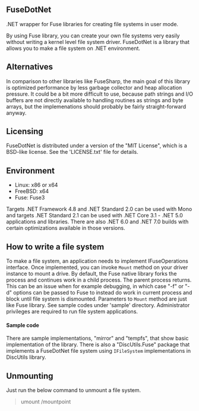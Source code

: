 ## FuseDotNet

.NET wrapper for Fuse libraries for creating file systems in user mode.

By using Fuse library, you can create your own file systems very easily
without writing a kernel level file system driver. FuseDotNet is a library
that allows you to make a file system on .NET environment.

## Alternatives

In comparison to other libraries like FuseSharp, the main goal of this library
is optimized performance by less garbage collector and heap allocation
pressure. It could be a bit more difficult to use, because path strings and
I/O buffers are not directly available to handling routines as strings and
byte arrays, but the implemenations should probably be fairly straight-forward
anyway.

## Licensing
FuseDotNet is distributed under a version of the "MIT License",
which is a BSD-like license. See the 'LICENSE.txt' file for details.

## Environment
* Linux: x86 or x64
* FreeBSD: x64
* Fuse: Fuse3

Targets .NET Framework 4.8 and .NET Standard 2.0 can be used with Mono and targets
.NET Standard 2.1 can be used with .NET Core 3.1 - .NET 5.0 applications and
libraries. There are also .NET 6.0 and .NET 7.0 builds with certain optimizations
available in those versions.

## How to write a file system
To make a file system, an application needs to implement IFuseOperations
interface. Once implemented, you can invoke `Mount` method on your driver
instance to mount a drive. By default, the Fuse native library forks the process
and continues work in a child process. The parent process returns. This can be an
issue when for example debugging, in which case "-f" or "-d" options can be passed
to Fuse to instead do work in current process and block until file system is
dismounted. Parameters to `Mount` method are just like Fuse library. See sample
codes under 'sample' directory. Administrator privileges are required to run
file system applications.

#### Sample code

There are sample implementations, "mirror" and "tempfs", that show basic
implementation of the library. There is also a "DiscUtils.Fuse" package that
implements a FuseDotNet file system using `IFileSystem` implementations in DiscUtils
library.

## Unmounting
Just run the below command to unmount a file system.

   > umount /mountpoint

